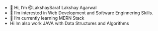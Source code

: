 - 👋 Hi, I’m @LakshaySaraf Lakshay Agarwal
- 👀 I’m interested in Web Development and Software Enginnering Skills.
- 🌱 I’m currently learning MERN Stack
- Hi Im also work JAVA with Data Structures and Algorithms

<!---
LakshaySaraf/LakshaySaraf is a ✨ special ✨ repository because its `README.md` (this file) appears on your GitHub profile.
You can click the Preview link to take a look at your changes.
--->
